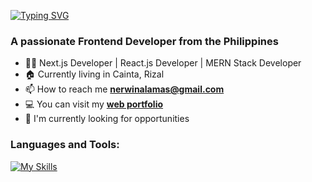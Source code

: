 [![Typing SVG](https://readme-typing-svg.demolab.com?font=Fira+Code&pause=1000&random=false&width=435&lines=Hi+%F0%9F%91%8B%2C+I'm+Nerwin+Alamas)](https://git.io/typing-svg)

### A passionate Frontend Developer from the Philippines

- 👨‍💻 Next.js Developer | React.js Developer | MERN Stack Developer
- 🏠 Currently living in Cainta, Rizal
- 📫 How to reach me **nerwinalamas@gmail.com**
- 💻 You can visit my **[web portfolio](https://nerwinalamas.pages.dev/)**
- 👀 I'm currently looking for opportunities

### Languages and Tools:
[![My Skills](https://skillicons.dev/icons?i=html,css,js,ts,react,vite,redux,next,nodejs,express,prisma,mongodb,mysql,supabase,tailwind,bootstrap,php,git,github,postman,vscode,figma)](https://skillicons.dev)
